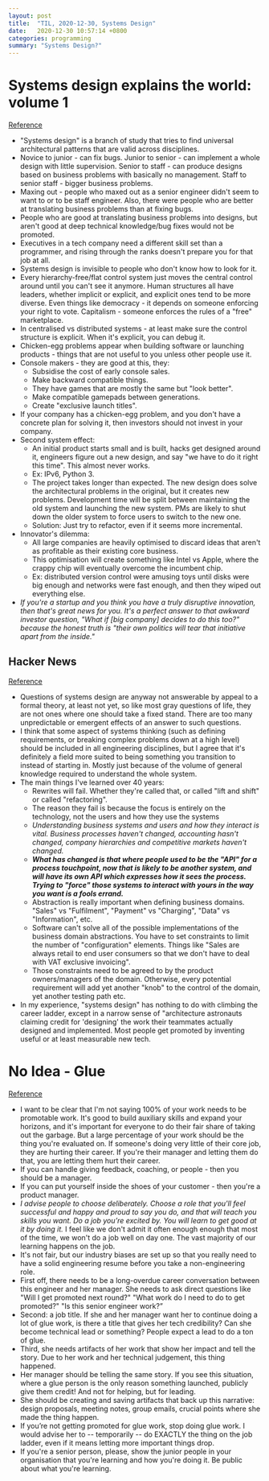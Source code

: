 ```yaml
---
layout: post
title:  "TIL, 2020-12-30, Systems Design"
date:   2020-12-30 10:57:14 +0800
categories: programming
summary: "Systems Design?"
---
```


# Systems design explains the world: volume 1
[Reference](https://apenwarr.ca/log/20201227)

- "Systems design" is a branch of study that tries to find universal architectural patterns that are valid across disciplines.
- Novice to junior - can fix bugs. Junior to senior - can implement a whole design with little supervision. Senior to staff - can produce designs based on business problems with basically no management. Staff to senior staff - bigger business problems.
- Maxing out - people who maxed out as a senior engineer didn't seem to want to or to be staff engineer. Also, there were people who are better at translating business problems than at fixing bugs.
- People who are good at translating business problems into designs, but aren't good at deep technical knowledge/bug fixes would not be promoted.
- Executives in a tech company need a different skill set than a programmer, and rising through the ranks doesn't prepare you for that job at all.
- Systems design is invisible to people who don't know how to look for it.
- Every hierarchy-free/flat control system just moves the central control around until you can't see it anymore. Human structures all have leaders, whether implicit or explicit, and explicit ones tend to be more diverse. Even things like democracy - it depends on someone enforcing your right to vote. Capitalism - someone enforces the rules of a "free" marketplace.
- In centralised vs distributed systems - at least make sure the control structure is explicit. When it's explicit, you can debug it.
- Chicken-egg problems appear when building software or launching products - things that are not useful to you unless other people use it.
- Console makers - they are good at this, they:
  - Subsidise the cost of early console sales.
  - Make backward compatible things.
  - They have games that are mostly the same but "look better".
  - Make compatible gamepads between generations.
  - Create "exclusive launch titles".
- If your company has a chicken-egg problem, and you don't have a concrete plan for solving it, then investors should not invest in your company.
- Second system effect:
  - An initial product starts small and is built, hacks get designed around it, engineers figure out a new design, and say "we have to do it right this time". This almost never works.
  - Ex: IPv6, Python 3.
  - The project takes longer than expected. The new design does solve the architectural problems in the original, but it creates new problems. Development time will be split between maintaining the old system and launching the new system. PMs are likely to shut down the older system to force users to switch to the new one.
  - Solution: Just try to refactor, even if it seems more incremental.
- Innovator's dilemma:
  - All large companies are heavily optimised to discard ideas that aren't as profitable as their existing core business.
  - This optimisation will create something like Intel vs Apple, where the crappy chip will eventually overcome the incumbent chip.
  - Ex: distributed version control were amusing toys until disks were big enough and networks were fast enough, and then they wiped out everything else.
- *If you're a startup and you think you have a truly disruptive innovation, then that's great news for you. It's a perfect answer to that awkward investor question, "What if [big company] decides to do this too?" because the honest truth is "their own politics will tear that initiative apart from the inside."*

## Hacker News
[Reference](https://news.ycombinator.com/item?id=25552267)

- Questions of systems design are anyway not answerable by appeal to a formal theory, at least not yet, so like most gray questions of life, they are not ones where one should take a fixed stand. There are too many unpredictable or emergent effects of an answer to such questions.
- I think that some aspect of systems thinking (such as defining requirements, or breaking complex problems down at a high level) should be included in all engineering disciplines, but I agree that it's definitely a field more suited to being something you transition to instead of starting in. Mostly just because of the volume of general knowledge required to understand the whole system.
- The main things I've learned over 40 years:
  - Rewrites will fail. Whether they're called that, or called "lift and shift" or called "refactoring".
  - The reason they fail is because the focus is entirely on the technology, not the users and how they use the systems
  - *Understanding business systems and users and how they interact is vital. Business processes haven't changed, accounting hasn't changed, company hierarchies and competitive markets haven't changed.*
  - ***What has changed is that where people used to be the "API" for a process touchpoint, now that is likely to be another system, and will have its own API which expresses how it sees the process. Trying to "force" those systems to interact with yours in the way you want is a fools errand.***
  - Abstraction is really important when defining business domains. "Sales" vs "Fulfilment", "Payment" vs "Charging", "Data" vs "Information", etc.
   - Software can't solve all of the possible implementations of the business domain abstractions. You have to set constraints to limit the number of "configuration" elements. Things like "Sales are always retail to end user consumers so that we don't have to deal with VAT exclusive invoicing".
  - Those constraints need to be agreed to by the product owners/managers of the domain. Otherwise, every potential requirement will add yet another "knob" to the control of the domain, yet another testing path etc.
- In my experience, "systems design" has nothing to do with climbing the career ladder, except in a narrow sense of "architecture astronauts claiming credit for 'designing' the work their teammates actually designed and implemented. Most people get promoted by inventing useful or at least measurable new tech.

# No Idea - Glue
[Reference](https://noidea.dog/glue)

- I want to be clear that I'm not saying 100% of your work needs to be promotable work. It's good to build auxiliary skills and expand your horizons, and it's important for everyone to do their fair share of taking out the garbage. But a large percentage of your work should be the thing you're evaluated on. If someone's doing very little of their core job, they are hurting their career. If you're their manager and letting them do that, you are letting them hurt their career.
- If you can handle giving feedback, coaching, or people - then you should be a manager.
- If you can put yourself inside the shoes of your customer - then you're a product manager.
- *I advise people to choose deliberately. Choose a role that you'll feel successful and happy and proud to say you do, and that will teach you skills you want. Do a job you’re excited by. You will learn to get good at it by doing it.* I feel like we don't admit it often enough enough that most of the time, we won't do a job well on day one. The vast majority of our learning happens on the job.
- It's not fair, but our industry biases are set up so that you really need to have a solid engineering resume before you take a non-engineering role.
- First off, there needs to be a long-overdue career conversation between this engineer and her manager. She needs to ask direct questions like "Will I get promoted next round?" "What work do I need to do to get promoted?" "Is this senior engineer work?”
- Second: a job title. If she and her manager want her to continue doing a lot of glue work, is there a title that gives her tech credibility? Can she become technical lead or something? People expect a lead to do a ton of glue.
- Third, she needs artifacts of her work that show her impact and tell the story. Due to her work and her technical judgement, this thing happened.
- Her manager should be telling the same story. If you see this situation, where a glue person is the only reason something launched, publicly give them credit! And not for helping, but for leading.
- She should be creating and saving artifacts that back up this narrative: design proposals, meeting notes, group emails, crucial points where she made the thing happen.
- If you’re not getting promoted for glue work, stop doing glue work. I would advise her to -- temporarily -- do EXACTLY the thing on the job ladder, even if it means letting more important things drop.
- If you're a senior person, please, show the junior people in your organisation that you're learning and how you're doing it. Be public about what you're learning.
